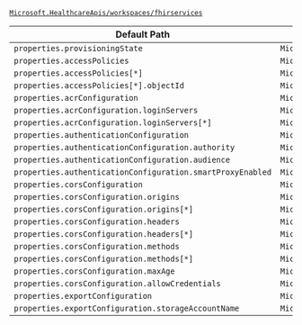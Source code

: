 [`Microsoft.HealthcareApis/workspaces/fhirservices`](https://docs.microsoft.com/en-us/azure/templates/microsoft.healthcareapis/workspaces/fhirservices)

| Default Path | Alias |
|---|---|
| `properties.provisioningState` | `Microsoft.HealthcareApis/workspaces/fhirservices/provisioningState` |
| `properties.accessPolicies` | `Microsoft.HealthcareApis/workspaces/fhirservices/accessPolicies` |
| `properties.accessPolicies[*]` | `Microsoft.HealthcareApis/workspaces/fhirservices/accessPolicies[*]` |
| `properties.accessPolicies[*].objectId` | `Microsoft.HealthcareApis/workspaces/fhirservices/accessPolicies[*].objectId` |
| `properties.acrConfiguration` | `Microsoft.HealthcareApis/workspaces/fhirservices/acrConfiguration` |
| `properties.acrConfiguration.loginServers` | `Microsoft.HealthcareApis/workspaces/fhirservices/acrConfiguration.loginServers` |
| `properties.acrConfiguration.loginServers[*]` | `Microsoft.HealthcareApis/workspaces/fhirservices/acrConfiguration.loginServers[*]` |
| `properties.authenticationConfiguration` | `Microsoft.HealthcareApis/workspaces/fhirservices/authenticationConfiguration` |
| `properties.authenticationConfiguration.authority` | `Microsoft.HealthcareApis/workspaces/fhirservices/authenticationConfiguration.authority` |
| `properties.authenticationConfiguration.audience` | `Microsoft.HealthcareApis/workspaces/fhirservices/authenticationConfiguration.audience` |
| `properties.authenticationConfiguration.smartProxyEnabled` | `Microsoft.HealthcareApis/workspaces/fhirservices/authenticationConfiguration.smartProxyEnabled` |
| `properties.corsConfiguration` | `Microsoft.HealthcareApis/workspaces/fhirservices/corsConfiguration` |
| `properties.corsConfiguration.origins` | `Microsoft.HealthcareApis/workspaces/fhirservices/corsConfiguration.origins` |
| `properties.corsConfiguration.origins[*]` | `Microsoft.HealthcareApis/workspaces/fhirservices/corsConfiguration.origins[*]` |
| `properties.corsConfiguration.headers` | `Microsoft.HealthcareApis/workspaces/fhirservices/corsConfiguration.headers` |
| `properties.corsConfiguration.headers[*]` | `Microsoft.HealthcareApis/workspaces/fhirservices/corsConfiguration.headers[*]` |
| `properties.corsConfiguration.methods` | `Microsoft.HealthcareApis/workspaces/fhirservices/corsConfiguration.methods` |
| `properties.corsConfiguration.methods[*]` | `Microsoft.HealthcareApis/workspaces/fhirservices/corsConfiguration.methods[*]` |
| `properties.corsConfiguration.maxAge` | `Microsoft.HealthcareApis/workspaces/fhirservices/corsConfiguration.maxAge` |
| `properties.corsConfiguration.allowCredentials` | `Microsoft.HealthcareApis/workspaces/fhirservices/corsConfiguration.allowCredentials` |
| `properties.exportConfiguration` | `Microsoft.HealthcareApis/workspaces/fhirservices/exportConfiguration` |
| `properties.exportConfiguration.storageAccountName` | `Microsoft.HealthcareApis/workspaces/fhirservices/exportConfiguration.storageAccountName` |


